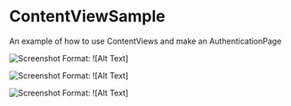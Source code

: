 # ContentViewSample
An example of how to use ContentViews and make an AuthenticationPage

![Screenshot](\Login.jpg) Format: ![Alt Text]

![Screenshot](\SignUp.jpg) Format: ![Alt Text]

![Screenshot](\Menu.jpg) Format: ![Alt Text]

